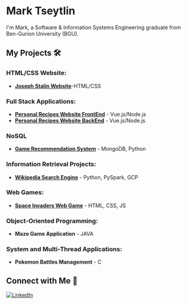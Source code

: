 # Mark Tseytlin

I'm Mark, a Software & Information Systems Engineering graduate from Ben-Gurion University (BGU).

## My Projects 🛠️
### HTML/CSS Website:
- [**Joseph Stalin Website**](https://github.com/TseytlinMark/HTML_CSS-Project)-HTML/CSS
### Full Stack Applications:
- [**Personal Recipes Website FrontEnd**](https://github.com/TseytlinMark/REST_API-Project-Recipes-FrontEnd) - Vue.js/Node.js
- [**Personal Recipes Website BackEnd**](https://github.com/TseytlinMark/REST_API-Project-Recipes-BackEnd) - Vue.js/Node.js

### NoSQL
- [**Game Recommendation System**](https://github.com/TseytlinMark/Game-Recommendation-System/tree/main) - MongoDB, Python

### Information Retrieval Projects:
- [**Wikipedia Search Engine**](https://github.com/TseytlinMark/Information_Retrieval_Engine) - Python, PySpark, GCP

### Web Games:
- [**Space Invaders Web Game**](https://github.com/TseytlinMark/JavaScript-Chicken-Invaders-Game) - HTML, CSS, JS

### Object-Oriented Programming:
- **Maze Game Application** - JAVA

### System and Multi-Thread Applications:
- **Pokemon Battles Management** - C

## Connect with Me 🤝
[![LinkedIn](https://img.shields.io/badge/LinkedIn-Mark%20Tseytlin-blue)](https://www.linkedin.com/in/mark-tseytlin/)


